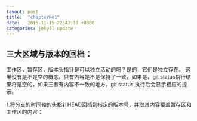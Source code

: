 ```yaml
---
layout: post
title:  "chapterNo1"
date:   2015-11-15 22:42:11 +0800
categories: jekyll update
---
```


## 三大区域与版本的回档：

工作区，暂存区，版本头指针是可以独立活动的吗？是的，它们是独立存在。
这里没有是不是空的概念，只有内容是不是保持了一致，如果是，git status执行结果将是空的，如果三者有内容不一致的地方，git status 执行后会显示相应的提示。

1.将分支的时间轴的头指针HEAD回档到指定的版本号，并取其内容覆盖暂存区和工作区的内容：
